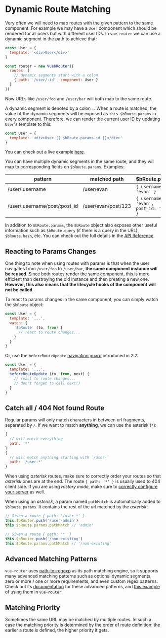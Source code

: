 # Dynamic Route Matching

Very often we will need to map routes with the given pattern to the same component. For example we may have a `User` component which should be rendered for all users but with different user IDs. In `vue-router` we can use a dynamic segment in the path to achieve that:

``` js
const User = {
  template: '<div>User</div>'
}

const router = new VuebRouter({
  routes: [
    // dynamic segments start with a colon
    { path: '/user/:id', component: User }
  ]
})
```

Now URLs like `/user/foo` and `/user/bar` will both map to the same route.

A dynamic segment is denoted by a colon `:`. When a route is matched, the value of the dynamic segments will be exposed as `this.$bRoute.params` in every component. Therefore, we can render the current user ID by updating `User`'s template to this:

``` js
const User = {
  template: '<div>User {{ $bRoute.params.id }}</div>'
}
```

You can check out a live example [here](https://jsfiddle.net/yyx990803/4xfa2f19/).

You can have multiple dynamic segments in the same route, and they will map to corresponding fields on `$bRoute.params`. Examples:

| pattern | matched path | $bRoute.params |
|---------|------|--------|
| /user/:username | /user/evan | `{ username: 'evan' }` |
| /user/:username/post/:post_id | /user/evan/post/123 | `{ username: 'evan', post_id: '123' }` |

In addition to `$bRoute.params`, the `$bRoute` object also exposes other useful information such as `$bRoute.query` (if there is a query in the URL), `$bRoute.hash`, etc. You can check out the full details in the [API Reference](../../api/#the-route-object).

## Reacting to Params Changes

One thing to note when using routes with params is that when the user navigates from `/user/foo` to `/user/bar`, **the same component instance will be reused**. Since both routes render the same component, this is more efficient than destroying the old instance and then creating a new one. **However, this also means that the lifecycle hooks of the component will not be called**.

To react to params changes in the same component, you can simply watch the `$bRoute` object:

``` js
const User = {
  template: '...',
  watch: {
    '$bRoute' (to, from) {
      // react to route changes...
    }
  }
}
```

Or, use the `beforeRouteUpdate` [navigation guard](../advanced/navigation-guards.html) introduced in 2.2:

``` js
const User = {
  template: '...',
  beforeRouteUpdate (to, from, next) {
    // react to route changes...
    // don't forget to call next()
  }
}
```

## Catch all / 404 Not found Route

Regular params will only match characters in between url fragments, separated by `/`. If we want to match **anything**, we can use the asterisk (`*`):

```js
{
  // will match everything
  path: '*'
}
{
  // will match anything starting with `/user-`
  path: '/user-*'
}
```

When using _asterisk_ routes, make sure to correctly order your routes so that _asterisk_ ones are at the end.
The route `{ path: '*' }` is usually used to 404 client side. If you are using _History mode_, make sure to [correctly configure your server](./history-mode.md) as well.

When using an _asterisk_, a param named `pathMatch` is automatically added to `$bRoute.params`. It contains the rest of the url matched by the _asterisk_:

```js
// Given a route { path: '/user-*' }
this.$bRouter.push('/user-admin')
this.$bRoute.params.pathMatch // 'admin'

// Given a route { path: '*' }
this.$bRouter.push('/non-existing')
this.$bRoute.params.pathMatch // '/non-existing'
```

## Advanced Matching Patterns

`vue-router` uses [path-to-regexp](https://github.com/pillarjs/path-to-regexp) as its path matching engine, so it supports many advanced matching patterns such as optional dynamic segments, zero or more / one or more requirements, and even custom regex patterns. Check out its [documentation](https://github.com/pillarjs/path-to-regexp#parameters) for these advanced patterns, and [this example](https://github.com/vuejs/vue-router/blob/dev/examples/route-matching/app.js) of using them in `vue-router`.

## Matching Priority

Sometimes the same URL may be matched by multiple routes. In such a case the matching priority is determined by the order of route definition: the earlier a route is defined, the higher priority it gets.
